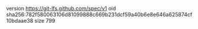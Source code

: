 version https://git-lfs.github.com/spec/v1
oid sha256:782f580063106d81099888c669b231dcf59a40b6e8e646a625874cf10bdaae38
size 799
